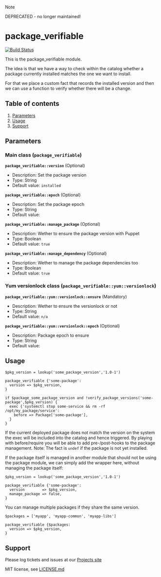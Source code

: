 > [!NOTE]
> DEPRECATED - no longer maintained!

# package_verifiable

[![Build Status](https://travis-ci.org/swisscom/puppet-package_verifiable.svg?branch=master)](https://travis-ci.org/swisscom/puppet-package_verifiable)

This is the package_verifiable module.

The idea is that we have a way to check within the catalog whether a package
currently installed matches the one we want to install.

For that we place a custom fact that records the installed version and then we
can use a function to verify whether there will be a change.


## Table of contents

1. [Parameters](#parameters)
1. [Usage](#usage)
1. [Support](#support)


## Parameters

### Main class (`package_verifiable`)

**`package_verifiable::version`** (Optional)
* Description: Set the package version
* Type: String
* Default value: `installed`

**`package_verifiable::epoch`** (Optional)
* Description: Set the package epoch
* Type: String
* Default value: ` `

**`package_verifiable::manage_package`** (Optional)
* Description: Wether to ensure the package version with Puppet
* Type: Boolean
* Default value: `true`

**`package_verifiable::manage_dependency`** (Optional)
* Description: Wether to manage the package dependencies too
* Type: Boolean
* Default value: `true`

### Yum versionlock class (`package_verifiable::yum::versionlock`)

**`package_verifiable::yum::versionlock::ensure`** (Mandatory)
* Description: Wether to ensure the versionlock or not
* Type: String
* Default value: `n/a`

**`package_verifiable::yum::versionlock::epoch`** (Optional)
* Description: Package epoch to ensure
* Type: String
* Default value: ` `


## Usage

```puppet
$pkg_version = lookup('some_package_version','1.0-1')

package_verifiable {'some-package':
  version => $pkg_version,
}

if $package_some_package_version and !verify_package_versions('some-package',$pkg_version) {
  exec {'systemctl stop some-service && rm -rf /opt/my_package/service':
    before => Package['some-package'],
  }
}
```
If the current deployed package does not match the version on the system the
exec will be included into the catalog and hence triggered. By playing with
before/require you will be able to add pre-/post-hooks to the package
management.
Note: The fact is `undef` if the package is not yet installed.

If the package itself is managed in another module that should not be using the
package module, we can simply add the wrapper here, without managing the
package itself:
```puppet
$pkg_version = lookup('some_package_version','1.0-1')

package_verifiable {'some-package':
  version        => $pkg_version,
  manage_package => false,
}
```

You can manage multiple packages if they share the same version.
```puppet
$packages = ['myapp', 'myapp-common', 'myapp-libs']

package_verifiable {$packages:
  version => $pkg_version,
}
```

## Support

Please log tickets and issues at our
[Projects site](https://github.com/swisscom/puppet-package_verifiable/issues)

MIT license, see [LICENSE.md](LICENSE.md)

